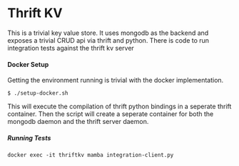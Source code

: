 Thrift KV
===

This is a trivial key value store. It uses mongodb as the backend and exposes a trivial CRUD api via thrift and python. There is code to run integration tests against the thrift kv server

#### Docker Setup

Getting the environment running is trivial with the docker implementation.

```
$ ./setup-docker.sh
```
This will execute the compilation of thrift python bindings in a seperate thrift container. Then the script will create a seperate container for both the mongodb daemon and the thrift server daemon.

##### Running Tests
```
docker exec -it thriftkv mamba integration-client.py
```
